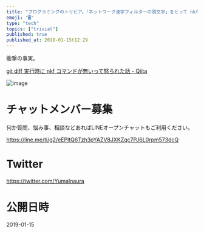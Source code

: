 ```yaml
---
title: "プログラミングのトリビア。「ネットワーク漢字フィルターの頭文字」をとって nkf らしい。"
emoji: "🖥"
type: "tech"
topics: ["trivial"]
published: true
published_at: 2019-01-15t12:29
---
```




衝撃の事実。

[git diff 実行時に nkf コマンドが無いって怒られた話 - Qiita](https://qiita.com/tommy_aka_jps/items/d4c485ab8a02ea515873)

![image](https://user-images.githubusercontent.com/13635059/51156926-13b69b80-18c1-11e9-93a2-18fcf72d7048.png)








<!-- Update From Qiita API -->

# チャットメンバー募集


何か質問、悩み事、相談などあればLINEオープンチャットもご利用ください。

https://line.me/ti/g2/eEPltQ6Tzh3pYAZV8JXKZqc7PJ6L0rpm573dcQ





# Twitter


https://twitter.com/YumaInaura


<!-- Update From Qiita API -->



# 公開日時

2019-01-15
